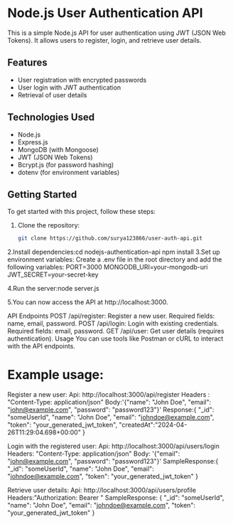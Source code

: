 # Node.js User Authentication API

This is a simple Node.js API for user authentication using JWT (JSON Web Tokens). It allows users to register, login, and retrieve user details.

## Features

- User registration with encrypted passwords
- User login with JWT authentication
- Retrieval of user details

## Technologies Used

- Node.js
- Express.js
- MongoDB (with Mongoose)
- JWT (JSON Web Tokens)
- Bcrypt.js (for password hashing)
- dotenv (for environment variables)

## Getting Started

To get started with this project, follow these steps:

1. Clone the repository:

   ```bash
   git clone https://github.com/surya123866/user-auth-api.git

2.Install dependencies:cd nodejs-authentication-api
npm install
3.Set up environment variables:
Create a .env file in the root directory and add the following variables:
PORT=3000
MONGODB_URI=your-mongodb-uri
JWT_SECRET=your-secret-key

4.Run the server:node server.js

5.You can now access the API at http://localhost:3000.



API Endpoints
POST /api/register: Register a new user.
Required fields: name, email, password.
POST /api/login: Login with existing credentials.
Required fields: email, password.
GET /api/user: Get user details (requires authentication).
Usage
You can use tools like Postman or cURL to interact with the API endpoints.


# Example usage:

Register a new user:
Api: http://localhost:3000/api/register
Headers : "Content-Type: application/json" 
Body:'{"name": "John Doe", "email": "john@example.com", "password": "password123"}'
Response:{
  "_id": "someUserId",
  "name": "John Doe",
  "email": "johndoe@example.com",
  "token": "your_generated_jwt_token",
  "createdAt":"2024-04-26T11:29:04.698+00:00"
}



Login with the registered user:
Api: http://localhost:3000/api/users/login
Headers: "Content-Type: application/json"
Body: '{"email": "john@example.com", "password": "password123"}'
SampleResponse:{
  "_id": "someUserId",
  "name": "John Doe",
  "email": "johndoe@example.com",
  "token": "your_generated_jwt_token"
}


Retrieve user details:
Api:  http://localhost:3000/api/users/profile
Headers:"Authorization: Bearer <jwt-token>"
SampleResponse: {
  "_id": "someUserId",
  "name": "John Doe",
  "email": "johndoe@example.com",
  "token": "your_generated_jwt_token"
}


